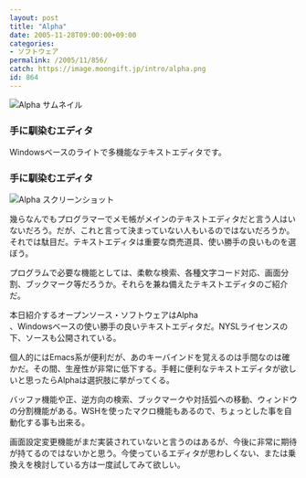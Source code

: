```yaml
---
layout: post
title: "Alpha"
date: 2005-11-28T09:00:00+09:00
categories:
- ソフトウェア
permalink: /2005/11/856/
catch: https://image.moongift.jp/intro/alpha.png
id: 864
---
```

 ![Alpha サムネイル](https://image.moongift.jp/intro/alpha.s.png "Alpha サムネイル")
  

### 手に馴染むエディタ
  
Windowsベースのライトで多機能なテキストエディタです。  
<!--more-->  

### 手に馴染むエディタ
  

![Alpha スクリーンショット](https://image.moongift.jp/intro/alpha.png "Alpha スクリーンショット")

  

幾らなんでもプログラマーでメモ帳がメインのテキストエディタだと言う人はいないだろう。だが、これと言って決まっていない人もいるのではないだろうか。それでは駄目だ。テキストエディタは重要な商売道具、使い勝手の良いものを選ぼう。

  

プログラムで必要な機能としては、柔軟な検索、各種文字コード対応、画面分割、ブックマーク等だろうか。それらを兼ね備えたテキストエディタのご紹介だ。

  

本日紹介するオープンソース・ソフトウェアはAlpha  
、Windowsベースの使い勝手の良いテキストエディタだ。NYSLライセンスの下、ソースも公開されている。

  

個人的にはEmacs系が便利だが、あのキーバインドを覚えるのは手間なのは確かだ。その間、生産性が非常に低下する。手軽に便利なテキストエディタが欲しいと思ったらAlphaは選択肢に挙がってくる。

  

バッファ機能や正、逆方向の検索、ブックマークや対括弧への移動、ウィンドウの分割機能がある。WSHを使ったマクロ機能もあるので、ちょっとした事を自動化する事も出来る。

  

画面設定変更機能がまだ実装されていないと言うのはあるが、今後に非常に期待が持てるのではないかと思う。今使っているエディタが思わしくない、または乗換えを検討している方は一度試してみて欲しい。

